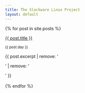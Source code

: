 ```yaml
---
title: The Slackware Linux Project
layout: default
---
```


{% for post in site.posts %}
<div class="row">
  <div class="d-block p-2 bg-dark text-white">
    <a href="{{ post.url }}">{{ post.title }}</a>
  </div>
  <div>
    <p><small>{{ post.day }}</small></p>
    {{ post.excerpt | remove: '<p>' | remove: '</p>' }}
    </div>
</div>
<br style="clear:both">
{% endfor %}
